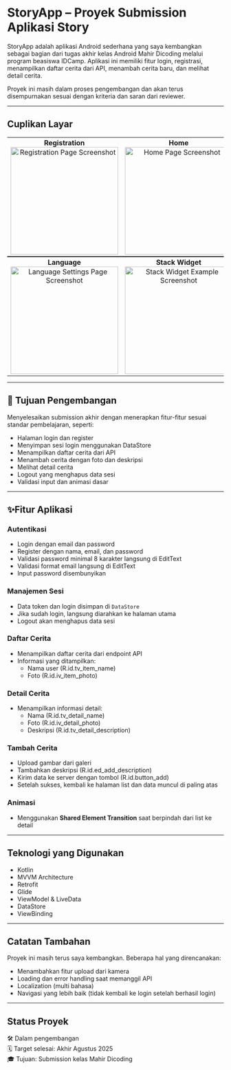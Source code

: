 # StoryApp – Proyek Submission Aplikasi Story

StoryApp adalah aplikasi Android sederhana yang saya kembangkan sebagai bagian dari tugas akhir kelas Android Mahir Dicoding melalui program beasiswa IDCamp. Aplikasi ini memiliki fitur login, registrasi, menampilkan daftar cerita dari API, menambah cerita baru, dan melihat detail cerita.

Proyek ini masih dalam proses pengembangan dan akan terus disempurnakan sesuai dengan kriteria dan saran dari reviewer.

---

## Cuplikan Layar

<table style="margin:auto;">
  <tr>
    <td style="text-align:center; vertical-align:top;">
      <strong>Registration</strong><br>
      <img src="https://github.com/user-attachments/assets/73fa906e-24c9-45fe-9e5e-42c2c89fa0df" width="250" alt="Registration Page Screenshot"/>
    </td>
    <td style="text-align:center; vertical-align:top;">
      <strong>Home</strong><br>
      <img src="https://github.com/user-attachments/assets/4ec9d426-aa2b-4838-8794-949391ab3392" width="250" alt="Home Page Screenshot"/>
    </td>
    <td style="text-align:center; vertical-align:top;">
      <strong>Detail</strong><br>
      <img src="https://github.com/user-attachments/assets/8d5473df-3207-4723-ac67-87f04b6a2fea" width="250" alt="Detail Page Screenshot"/>
    </td>
    <td style="text-align:center; vertical-align:top;">
      <strong>Upload Story</strong><br>
      <img src="https://github.com/user-attachments/assets/64b9028c-a87c-4e4a-8c49-95f2124b121d" width="250" alt="Upload Story Page Screenshot"/>
    </td>
  </tr>
</table>

<table style="margin:auto;">
  <tr>
    <td style="text-align:center; vertical-align:top;">
      <strong>Language</strong><br>
      <img src="https://github.com/user-attachments/assets/ee2e79e4-f068-4b87-83e5-384bd0984b9e" width="250" alt="Language Settings Page Screenshot"/>
    </td>
    <td style="text-align:center; vertical-align:top;">
      <strong>Stack Widget</strong><br>
      <img src="https://github.com/user-attachments/assets/3c471f47-2ada-4e54-873d-bfa80db60618" width="250" alt="Stack Widget Example Screenshot"/>
    </td>
  </tr>
</table>

---

## 🎯 Tujuan Pengembangan

Menyelesaikan submission akhir dengan menerapkan fitur-fitur sesuai standar pembelajaran, seperti:

- Halaman login dan register
- Menyimpan sesi login menggunakan DataStore
- Menampilkan daftar cerita dari API
- Menambah cerita dengan foto dan deskripsi
- Melihat detail cerita
- Logout yang menghapus data sesi
- Validasi input dan animasi dasar

---

## ✨Fitur Aplikasi

### Autentikasi
- Login dengan email dan password
- Register dengan nama, email, dan password
- Validasi password minimal 8 karakter langsung di EditText
- Validasi format email langsung di EditText
- Input password disembunyikan

### Manajemen Sesi
- Data token dan login disimpan di `DataStore`
- Jika sudah login, langsung diarahkan ke halaman utama
- Logout akan menghapus data sesi

### Daftar Cerita
- Menampilkan daftar cerita dari endpoint API
- Informasi yang ditampilkan:
  - Nama user (R.id.tv_item_name)
  - Foto (R.id.iv_item_photo)

### Detail Cerita
- Menampilkan informasi detail:
  - Nama (R.id.tv_detail_name)
  - Foto (R.id.iv_detail_photo)
  - Deskripsi (R.id.tv_detail_description)

### Tambah Cerita
- Upload gambar dari galeri
- Tambahkan deskripsi (R.id.ed_add_description)
- Kirim data ke server dengan tombol (R.id.button_add)
- Setelah sukses, kembali ke halaman list dan data muncul di paling atas

### Animasi
- Menggunakan **Shared Element Transition** saat berpindah dari list ke detail

---

## Teknologi yang Digunakan

- Kotlin
- MVVM Architecture
- Retrofit
- Glide
- ViewModel & LiveData
- DataStore
- ViewBinding

---

## Catatan Tambahan

Proyek ini masih terus saya kembangkan. Beberapa hal yang direncanakan:

- Menambahkan fitur upload dari kamera
- Loading dan error handling saat memanggil API
- Localization (multi bahasa)
- Navigasi yang lebih baik (tidak kembali ke login setelah berhasil login)

---

## Status Proyek

🛠️ Dalam pengembangan  
🗓️ Target selesai: Akhir Agustus 2025  
🎓 Tujuan: Submission kelas Mahir Dicoding

